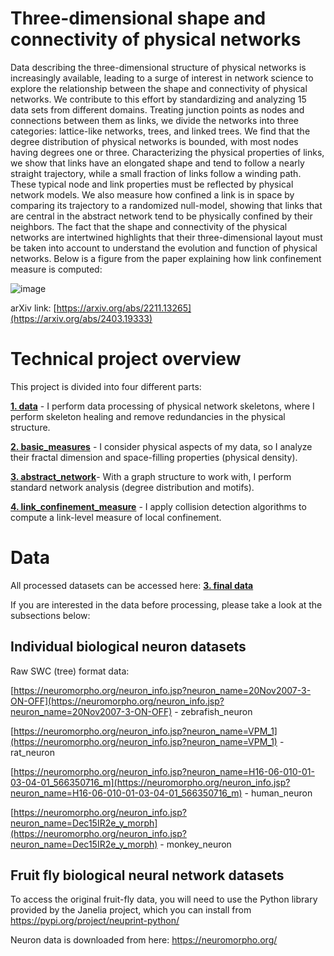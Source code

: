 # Three-dimensional shape and connectivity of physical networks
Data describing the three-dimensional structure of physical networks is increasingly available, leading to a surge of interest in network science to explore the relationship between the shape and connectivity of physical networks. We contribute to this effort by standardizing and analyzing 15 data sets from different domains. Treating junction points as nodes and connections between them as links, we divide the networks into three categories: lattice-like networks, trees, and linked trees. We find that the degree distribution of physical networks is bounded, with most nodes having degrees one or three. Characterizing the physical properties of links, we show that links have an elongated shape and tend to follow a nearly straight trajectory, while a small fraction of links follow a winding path. These typical node and link properties must be reflected by physical network models. We also measure how confined a link is in space by comparing its trajectory to a randomized null-model, showing that links that are central in the abstract network tend to be physically confined by their neighbors. The fact that the shape and connectivity of the physical networks are intertwined highlights that their three-dimensional layout must be taken into account to understand the evolution and function of physical networks. Below is a figure from the paper explaining how link confinement measure is computed:

![image](https://github.com/lukablagoje/three-dimensional-shape-connectivity-physical-networks/assets/52599010/616c67f1-e5c9-4b89-b926-db7740d10f80)


arXiv link: [https://arxiv.org/abs/2211.13265](https://arxiv.org/abs/2403.19333)

# Technical project overview
This project is divided into four different parts:

[**1. data**](https://github.com/lukablagoje/three-dimensional-shape-connectivity-physical-networks/tree/main/1.%20data) - I perform data processing of physical network skeletons, where I perform skeleton healing and remove redundancies in the physical structure.

[**2. basic_measures**](https://github.com/lukablagoje/three-dimensional-shape-connectivity-physical-networks/tree/main/2.%20basic_measures) - I consider physical aspects of my data, so I analyze their fractal dimension and space-filling properties (physical density).

[**3. abstract_network**](https://github.com/lukablagoje/three-dimensional-shape-connectivity-physical-networks/tree/main/3.%20abstract_network)- With a graph structure to work with, I perform standard network analysis (degree distribution and motifs).

[**4. link_confinement_measure**](https://github.com/lukablagoje/three-dimensional-shape-connectivity-physical-networks/tree/main/4.%20link_confinement_measure) - I apply collision detection algorithms to compute a link-level measure of local confinement.

# Data
All processed datasets can be accessed here: [**3. final data**](https://github.com/lukablagoje/three-dimensional-shape-connectivity-physical-network/tree/main/1.%20data/3.%20final_data)

If you are interested in the data before processing, please take a look at the subsections below:

## Individual biological neuron datasets
Raw SWC (tree) format data:

[https://neuromorpho.org/neuron_info.jsp?neuron_name=20Nov2007-3-ON-OFF](https://neuromorpho.org/neuron_info.jsp?neuron_name=20Nov2007-3-ON-OFF) - zebrafish_neuron

[https://neuromorpho.org/neuron_info.jsp?neuron_name=VPM_1](https://neuromorpho.org/neuron_info.jsp?neuron_name=VPM_1) - rat_neuron

[https://neuromorpho.org/neuron_info.jsp?neuron_name=H16-06-010-01-03-04-01_566350716_m](https://neuromorpho.org/neuron_info.jsp?neuron_name=H16-06-010-01-03-04-01_566350716_m) - human_neuron

[https://neuromorpho.org/neuron_info.jsp?neuron_name=Dec15IR2e_y_morph](https://neuromorpho.org/neuron_info.jsp?neuron_name=Dec15IR2e_y_morph) - monkey_neuron

## Fruit fly biological neural network datasets
To access the original fruit-fly data, you will need to use the Python library provided by the Janelia project, which you can install from https://pypi.org/project/neuprint-python/

Neuron data is downloaded from here: https://neuromorpho.org/
